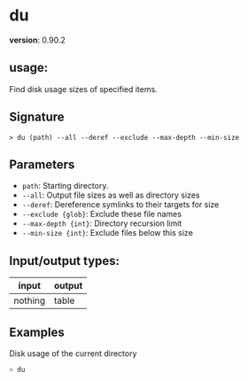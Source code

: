 # du

**version**: 0.90.2

## **usage**:

Find disk usage sizes of specified items.

## Signature

`> du (path) --all --deref --exclude --max-depth --min-size`

## Parameters

- `path`: Starting directory.
- `--all`: Output file sizes as well as directory sizes
- `--deref`: Dereference symlinks to their targets for size
- `--exclude {glob}`: Exclude these file names
- `--max-depth {int}`: Directory recursion limit
- `--min-size {int}`: Exclude files below this size

## Input/output types:

| input   | output |
| ------- | ------ |
| nothing | table  |

## Examples

Disk usage of the current directory

```bash
> du
```
